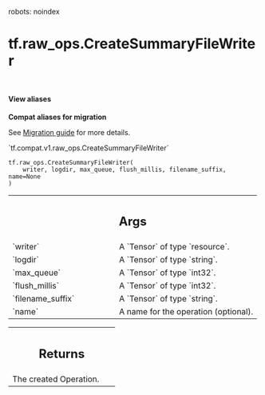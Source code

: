 robots: noindex

# tf.raw_ops.CreateSummaryFileWriter

<!-- Insert buttons and diff -->

<table class="tfo-notebook-buttons tfo-api nocontent" align="left">

</table>





<section class="expandable">
  <h4 class="showalways">View aliases</h4>
  <p>
<b>Compat aliases for migration</b>
<p>See
<a href="https://www.tensorflow.org/guide/migrate">Migration guide</a> for
more details.</p>
<p>`tf.compat.v1.raw_ops.CreateSummaryFileWriter`</p>
</p>
</section>

<pre class="devsite-click-to-copy prettyprint lang-py tfo-signature-link">
<code>tf.raw_ops.CreateSummaryFileWriter(
    writer, logdir, max_queue, flush_millis, filename_suffix, name=None
)
</code></pre>



<!-- Placeholder for "Used in" -->


<!-- Tabular view -->
 <table class="responsive fixed orange">
<colgroup><col width="214px"><col></colgroup>
<tr><th colspan="2"><h2 class="add-link">Args</h2></th></tr>

<tr>
<td>
`writer`
</td>
<td>
A `Tensor` of type `resource`.
</td>
</tr><tr>
<td>
`logdir`
</td>
<td>
A `Tensor` of type `string`.
</td>
</tr><tr>
<td>
`max_queue`
</td>
<td>
A `Tensor` of type `int32`.
</td>
</tr><tr>
<td>
`flush_millis`
</td>
<td>
A `Tensor` of type `int32`.
</td>
</tr><tr>
<td>
`filename_suffix`
</td>
<td>
A `Tensor` of type `string`.
</td>
</tr><tr>
<td>
`name`
</td>
<td>
A name for the operation (optional).
</td>
</tr>
</table>



<!-- Tabular view -->
 <table class="responsive fixed orange">
<colgroup><col width="214px"><col></colgroup>
<tr><th colspan="2"><h2 class="add-link">Returns</h2></th></tr>
<tr class="alt">
<td colspan="2">
The created Operation.
</td>
</tr>

</table>

